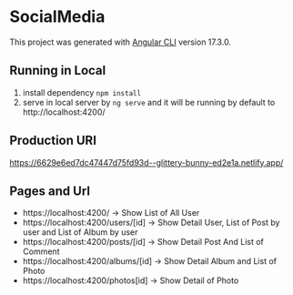 # SocialMedia 

This project was generated with [Angular CLI](https://github.com/angular/angular-cli) version 17.3.0.

## Running in Local
1. install dependency `npm install`
2. serve in local server by `ng serve` and it will be running by default to http://localhost:4200/

## Production URI
https://6629e6ed7dc47447d75fd93d--glittery-bunny-ed2e1a.netlify.app/

## Pages and Url
- https://localhost:4200/ -> Show List of All User
- https://localhost:4200/users/[id] -> Show Detail User, List of Post by user and List of Album by user
- https://localhost:4200/posts/[id] -> Show Detail Post And List of Comment
- https://localhost:4200/albums/[id] -> Show Detail Album and List of Photo
- https://localhost:4200/photos[id] -> Show Detail of Photo
